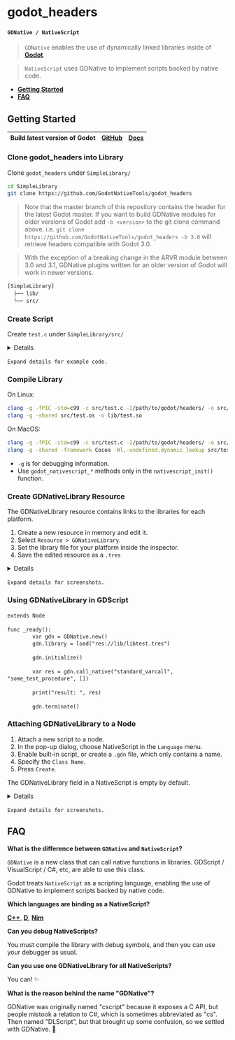 # godot_headers
#### `GDNative / NativeScript`

> `GDNative` enables the use of dynamically linked libraries inside of [**Godot**](https://github.com/godotengine/godot).

> `NativeScript` uses GDNative to implement scripts backed by native code.

-   [**Getting Started**](#getting-started)
-   [**FAQ**](#faq)

## Getting Started

| **Build latest version of Godot** | [**GitHub**](https://github.com/godotengine/godot) | [**Docs**](https://godot.readthedocs.io/en/latest/development/compiling/index.html) |
| --- | --- | --- |

### Clone godot_headers into Library

Clone `godot_headers` under `SimpleLibrary/`

```bash
cd SimpleLibrary
git clone https://github.com/GodotNativeTools/godot_headers
```

> Note that the master branch of this repository contains the header for the latest Godot master. If you want to build GDNative modules for older versions of Godot add `-b <version>` to the git clone command above. i.e. `git clone https://github.com/GodotNativeTools/godot_headers -b 3.0` will retrieve headers compatible with Godot 3.0.

> With the exception of a breaking change in the ARVR module between 3.0 and 3.1, GDNative plugins written for an older version of Godot will work in newer versions.

```bash
[SimpleLibrary]
  ├── lib/
  └── src/
```

### Create Script

Create `test.c` under `SimpleLibrary/src/`

<details>

```c
#include <gdnative/gdnative.h>
#include <nativescript/godot_nativescript.h>

#include <stdio.h>

void *test_constructor(godot_object *obj, void *method_data) {
        printf("test.constructor()\n");
        return 0;
}

void test_destructor(godot_object *obj, void *method_data, void *user_data) {
        printf("test.destructor()\n");
}

/** func _ready() **/
godot_variant test_ready(godot_object *obj, void *method_data, void *user_data, int num_args, godot_variant **args) {
        godot_variant ret;
        godot_variant_new_nil(&ret);

        printf("_ready()\n");

        return ret;
}

/** Library entry point **/
void GDN_EXPORT godot_gdnative_init(godot_gdnative_init_options *o) {
}

/** Library de-initialization **/
void GDN_EXPORT godot_gdnative_terminate(godot_gdnative_terminate_options *o) {
}

/** Script entry (Registering all the classes and stuff) **/
void GDN_EXPORT godot_nativescript_init(void *desc) {
	printf("nativescript init\n");

	godot_instance_create_func create_func = {
		.create_func = &test_constructor,
                .method_data = 0,
                .free_func   = 0
        };

        godot_instance_destroy_func destroy_func = {
                .destroy_func = &test_destructor,
                .method_data  = 0,
                .free_func    = 0
        };

        godot_nativescript_register_class(desc, "SimpleClass", "Node", create_func, destroy_func);

        {
                godot_instance_method method = {
                        .method = &test_ready,
                        .method_data = 0,
                        .free_func = 0
                };

                godot_method_attributes attr = {
                        .rpc_type = GODOT_METHOD_RPC_MODE_DISABLED
                };

                godot_nativescript_register_method(desc, "SimpleClass", "_ready", attr, method);
        }
}

godot_variant GDN_EXPORT some_test_procedure(void *data, godot_array *args) {
        godot_variant ret;
        godot_variant_new_int(&ret, 42);

        godot_string s;
        godot_string_new_unicode_data(&s, L"Hello World", 11);
        godot_print(&s);

        godot_string_destroy(&s);

        return ret;
}
```

</details>

`Expand details for example code.`

### Compile Library

On Linux:

```bash
clang -g -fPIC -std=c99 -c src/test.c -I/path/to/godot/headers/ -o src/test.os
clang -g -shared src/test.os -o lib/test.so
```

On MacOS:

```bash
clang -g -fPIC -std=c99 -c src/test.c -I/path/to/godot/headers/ -o src/test.os
clang -g -shared -framework Cocoa -Wl,-undefined,dynamic_lookup src/test.os -o lib/test.dylib
```

- `-g` is for debugging information.
- Use `godot_nativescript_*` methods only in the `nativescript_init()` function.

### Create GDNativeLibrary Resource
The GDNativeLibrary resource contains links to the libraries for each platform.

1. Create a new resource in memory and edit it.
1. Select `Resource > GDNativeLibrary`.
1. Set the library file for your platform inside the inspector.
1. Save the edited resource as a `.tres`

<details>

![](images/faq/dllibrary_create_new_resource.png?raw=true)

![](images/faq/dllibrary_create_new_dllibrary.png?raw=true)

![](images/faq/dllibrary_save_as_resource.png?raw=true)

*Note*: Remember to save `GDNativeLibrary` as `.gdnlib`

</details>

`Expand details for screenshots.`

### Using GDNativeLibrary in GDScript

```gdscript
extends Node

func _ready():
        var gdn = GDNative.new()
        gdn.library = load("res://lib/libtest.tres")

        gdn.initialize()

        var res = gdn.call_native("standard_varcall", "some_test_procedure", [])

        print("result: ", res)

        gdn.terminate()
```

### Attaching GDNativeLibrary to a Node

1. Attach a new script to a node.
1. In the pop-up dialog, choose NativeScript in the `Language` menu.
1. Enable built-in script, or create a `.gdn` file, which only contains a name.
1. Specify the `Class Name`.
1. Press `Create`.

The GDNativeLibrary field in a NativeScript is empty by default.


<details>

![](images/faq/create_dlscript.png?raw=true)

![](images/faq/set_script_dllibrary.png?raw=true)

</details>

`Expand details for screenshots.`

## FAQ

**What is the difference between `GDNative` and `NativeScript`?**

`GDNative` is a new class that can call native functions in libraries.
GDScript / VisualScript / C#, etc, are able to use this class.

Godot treats `NativeScript` as a scripting language, enabling the
use of GDNative to implement scripts backed by native code.

**Which languages are binding as a NativeScript?**

[**C++**](https://github.com/GodotNativeTools/cpp_bindings),
[**D**](https://github.com/GodotNativeTools/d_bindings),
[**Nim**](https://github.com/pragmagic/godot-nim)

**Can you debug NativeScripts?**

You must compile the library with debug
symbols, and then you can use your debugger as usual.

**Can you use one GDNativeLibrary for all NativeScripts?**

You can! ✨

**What is the reason behind the name "GDNative"?**

GDNative was originally named "cscript" because it exposes a C API, but people
mistook a relation to C#, which is sometimes abbreviated as "cs". Then named "DLScript", but that brought up some confusion, so we settled with
GDNative. 📖

